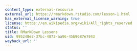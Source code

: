 ```yaml
---
content_type: external-resource
external_url: https://rmarkdown.rstudio.com/lesson-1.html
has_external_license_warning: true
license: https://en.wikipedia.org/wiki/All_rights_reserved
status: ''
title: RMarkDown Lessons
uid: 995248e2-37bc-4873-aa96-45b9687e7943
wayback_url: ''
---
```

